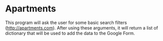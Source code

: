 # Apartments
This program will ask the user for some basic search filters (http://apartments.com). After using these arguments, it will return a list of dictionary that will be used to add the data to the Google Form.
